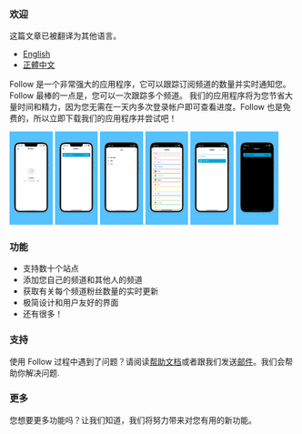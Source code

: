 ### 欢迎

这篇文章已被翻译为其他语言。
- [English](./README.html)
- [正體中文](./README_zh-Hant.html)

Follow 是一个非常强大的应用程序，它可以跟踪订阅频道的数量并实时通知您。Follow 最棒的一点是，您可以一次跟踪多个频道。 我们的应用程序将为您节省大量时间和精力，因为您无需在一天内多次登录帐户即可查看进度。Follow 也是免费的，所以立即下载我们的应用程序并尝试吧！

<img alr="Empty View" src="/app-screenshots/zh-Hans/6.5-inch%20Empty.png" width="15%" height="15%">
<img alr="Home View" src="/app-screenshots/zh-Hans/6.5-inch%20Home.png" width="15%" height="15%">
<img alr="Categories" src="/app-screenshots/zh-Hans/6.5-inch%20Categories.png" width="15%" height="15%">
<img alr="Multiple sites" src="/app-screenshots/zh-Hans/6.5-inch%20Add.png" width="15%" height="15%">
<img alr="Add channel" src="/app-screenshots/zh-Hans/6.5-inch%20Site.png" width="15%" height="15%">
<img alr="Dark mode" src="/app-screenshots/zh-Hans/6.5-inch%20Dark.png" width="15%" height="15%">

### 功能

- 支持数十个站点
- 添加您自己的频道和其他人的频道
- 获取有关每个频道粉丝数量的实时更新
- 极简设计和用户友好的界面
- 还有很多！

### 支持

使用 Follow 过程中遇到了问题？请阅读[帮助文档](./DOC_zh-Hans.html)或者跟我们发送[邮件](mailto:billowstudio@gmail.com)。我们会帮助你解决问题.

### 更多

您想要更多功能吗？让我们知道，我们将努力带来对您有用的新功能。
